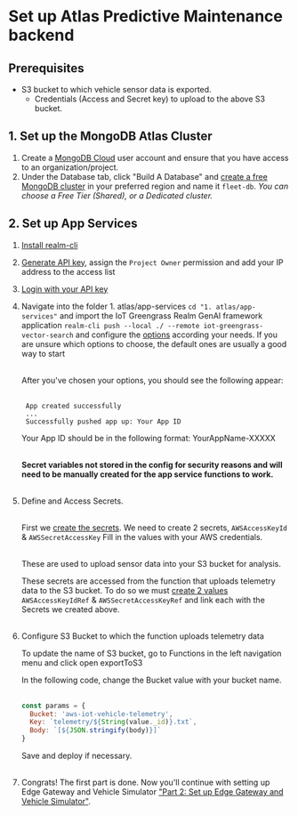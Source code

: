 # Set up Atlas Predictive Maintenance backend

## Prerequisites

* S3 bucket to which vehicle sensor data is exported.
  * Credentials (Access and Secret key) to upload to the above S3 bucket.

## 1. Set up the MongoDB Atlas Cluster

1. Create a [MongoDB Cloud](https://cloud.mongodb.com/) user account and ensure that you have access to an organization/project. 
2. Under the Database tab, click "Build A Database" and [create a free MongoDB cluster](https://www.mongodb.com/docs/atlas/tutorial/create-new-cluster/) in your preferred region and name it ```fleet-db```. *You can choose a Free Tier (Shared), or a Dedicated cluster.*

## 2. Set up App Services

1. [Install realm-cli](https://www.mongodb.com/docs/atlas/app-services/realm-cli/v2/#installation)
2. [Generate API key](https://www.mongodb.com/docs/atlas/app-services/realm-cli/v2/#generate-an-api-key), assign the ```Project Owner``` permission and add your IP address to the access list
3. [Login with your API key](https://www.mongodb.com/docs/atlas/app-services/realm-cli/v2/#authenticate-with-an-api-key)
4. Navigate into the folder 1. atlas/app-services  `cd "1. atlas/app-services"` and import the IoT Greengrass Realm GenAI framework application `realm-cli push --local ./ --remote iot-greengrass-vector-search` and configure the [options](https://www.mongodb.com/docs/atlas/app-services/manage-apps/create/create-with-cli/#run-the-app-creation-command) according your needs. If you are unsure which options to choose, the default ones are usually a good way to start<br><br>

    After you've chosen your options, you should see the following appear: <br><br>

        App created successfully    
        ...    
        Successfully pushed app up: Your App ID 

    Your App ID should be in the following format: YourAppName-XXXXX<br><br>

    **Secret variables not stored in the config for security reasons and will need to be manually created for the app service functions to work.**<br><br>

5. Define and Access Secrets.<br><br>

   First we [create the secrets](https://www.mongodb.com/docs/atlas/app-services/values-and-secrets/define-and-manage-secrets/#define-a-secret).
   We need to create 2 secrets, `AWSAccessKeyId` & `AWSSecretAccessKey`
   Fill in the values with your AWS credentials.<br><br>

   These are used to upload sensor data into your S3 bucket for analysis.

   These secrets are accessed from the function that uploads telemetry data to the S3 bucket. To do so we must [create 2 values](https://www.mongodb.com/docs/atlas/app-services/values-and-secrets/define-a-value/#create-a-new-value) `AWSAccessKeyIdRef` & `AWSSecretAccessKeyRef` and link each with the Secrets we created above.<br><br>

6. Configure S3 Bucket to which the function uploads telemetry data

   To update the name of S3 bucket, go to Functions in the left navigation menu and click open exportToS3

   In the following code, change the Bucket value with your bucket name.<br><br>

    ```javascript
    const params = {
      Bucket: 'aws-iot-vehicle-telemetry',
      Key: `telemetry/${String(value._id)}.txt`, 
      Body: `[${JSON.stringify(body)}]`
    }
    ```
    Save and deploy if necessary.<br><br>

7. Congrats! The first part is done. Now you'll continue with setting up Edge Gateway and Vehicle Simulator ["Part 2: Set up Edge Gateway and Vehicle Simulator"](../2-edge/).
